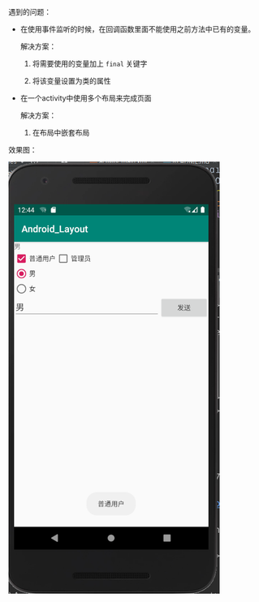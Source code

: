遇到的问题：

- 在使用事件监听的时候，在回调函数里面不能使用之前方法中已有的变量。

   解决方案：
   
    1. 将需要使用的变量加上 `final` 关键字
    
    2. 将该变量设置为类的属性
    
- 在一个activity中使用多个布局来完成页面

    解决方案：
    
    1. 在布局中嵌套布局
        
效果图：

![](./main.png)